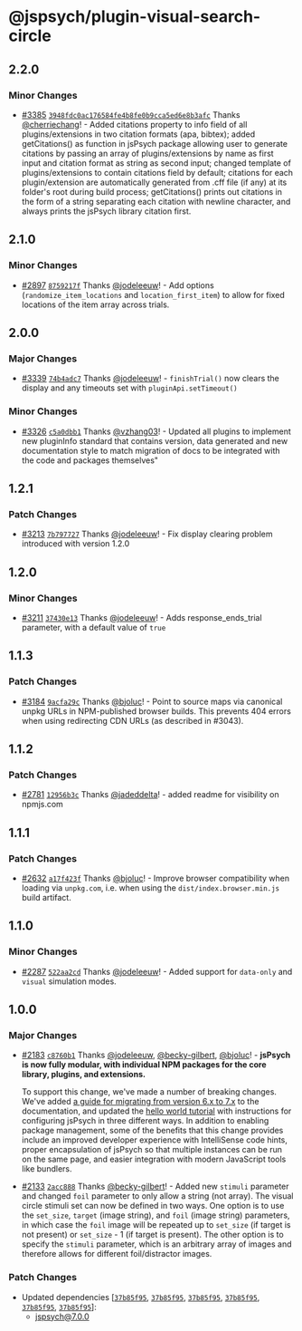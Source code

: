 # @jspsych/plugin-visual-search-circle

## 2.2.0

### Minor Changes

- [#3385](https://github.com/jspsych/jsPsych/pull/3385) [`3948fdc0ac176584fe4b8fe0b9cca5ed6e8b3afc`](https://github.com/jspsych/jsPsych/commit/3948fdc0ac176584fe4b8fe0b9cca5ed6e8b3afc) Thanks [@cherriechang](https://github.com/cherriechang)! - Added citations property to info field of all plugins/extensions in two citation formats (apa, bibtex); added getCitations() as function in jsPsych package allowing user to generate citations by passing an array of plugins/extensions by name as first input and citation format as string as second input; changed template of plugins/extensions to contain citations field by default; citations for each plugin/extension are automatically generated from .cff file (if any) at its folder's root during build process; getCitations() prints out citations in the form of a string separating each citation with newline character, and always prints the jsPsych library citation first.

## 2.1.0

### Minor Changes

- [#2897](https://github.com/jspsych/jsPsych/pull/2897) [`8759217f`](https://github.com/jspsych/jsPsych/commit/8759217f0ef0c1d127ca58440d1cbe5f152dbde5) Thanks [@jodeleeuw](https://github.com/jodeleeuw)! - Add options (`randomize_item_locations` and `location_first_item`) to allow for fixed locations of the item array across trials.

## 2.0.0

### Major Changes

- [#3339](https://github.com/jspsych/jsPsych/pull/3339) [`74b4adc7`](https://github.com/jspsych/jsPsych/commit/74b4adc702747a62a201575a6aa95770eeddb1bb) Thanks [@jodeleeuw](https://github.com/jodeleeuw)! - `finishTrial()` now clears the display and any timeouts set with `pluginApi.setTimeout()`

### Minor Changes

- [#3326](https://github.com/jspsych/jsPsych/pull/3326) [`c5a0dbb1`](https://github.com/jspsych/jsPsych/commit/c5a0dbb17ead8e2b860c76fce7fea834f3b0ad09) Thanks [@vzhang03](https://github.com/vzhang03)! - Updated all plugins to implement new pluginInfo standard that contains version, data generated and new documentation style to match migration of docs to be integrated with the code and packages themselves"

## 1.2.1

### Patch Changes

- [#3213](https://github.com/jspsych/jsPsych/pull/3213) [`7b797727`](https://github.com/jspsych/jsPsych/commit/7b797727fa3b2b384ef964eb53d74f474ec902ef) Thanks [@jodeleeuw](https://github.com/jodeleeuw)! - Fix display clearing problem introduced with version 1.2.0

## 1.2.0

### Minor Changes

- [#3211](https://github.com/jspsych/jsPsych/pull/3211) [`37430e13`](https://github.com/jspsych/jsPsych/commit/37430e13e9645d90e853471010bee0c95c895954) Thanks [@jodeleeuw](https://github.com/jodeleeuw)! - Adds response_ends_trial parameter, with a default value of `true`

## 1.1.3

### Patch Changes

- [#3184](https://github.com/jspsych/jsPsych/pull/3184) [`9acfa29c`](https://github.com/jspsych/jsPsych/commit/9acfa29c8db1d7a8816c53ac49651f15493f2cf4) Thanks [@bjoluc](https://github.com/bjoluc)! - Point to source maps via canonical unpkg URLs in NPM-published browser builds. This prevents 404 errors when using redirecting CDN URLs (as described in #3043).

## 1.1.2

### Patch Changes

- [#2781](https://github.com/jspsych/jsPsych/pull/2781) [`12956b3c`](https://github.com/jspsych/jsPsych/commit/12956b3cc130676a81e4a4536d68800a4d34e8a8) Thanks [@jadeddelta](https://github.com/jadeddelta)! - added readme for visibility on npmjs.com

## 1.1.1

### Patch Changes

- [#2632](https://github.com/jspsych/jsPsych/pull/2632) [`a17f423f`](https://github.com/jspsych/jsPsych/commit/a17f423f18df24c73baeb06d4079f9f2f9211386) Thanks [@bjoluc](https://github.com/bjoluc)! - Improve browser compatibility when loading via `unpkg.com`, i.e. when using the `dist/index.browser.min.js` build artifact.

## 1.1.0

### Minor Changes

- [#2287](https://github.com/jspsych/jsPsych/pull/2287) [`522aa2cd`](https://github.com/jspsych/jsPsych/commit/522aa2cdbf64886e95b2b50f5442cc360b631339) Thanks [@jodeleeuw](https://github.com/jodeleeuw)! - Added support for `data-only` and `visual` simulation modes.

## 1.0.0

### Major Changes

- [#2183](https://github.com/jspsych/jsPsych/pull/2183) [`c8760b1`](https://github.com/jspsych/jsPsych/commit/c8760b19483453b0e77dc98e464e1629b5605a15) Thanks [@jodeleeuw](https://github.com/jodeleeuw), [@becky-gilbert](https://github.com/becky-gilbert), [@bjoluc](https://github.com/bjoluc)! - **jsPsych is now fully modular, with individual NPM packages for the core library, plugins, and extensions.**

  To support this change, we've made a number of breaking changes. We've added [a guide for migrating from version 6.x to 7.x](https://www.jspsych.org/7.0/support/migration-v7/) to the documentation, and updated the [hello world tutorial](https://www.jspsych.org/7.0/tutorials/hello-world/) with instructions for configuring jsPsych in three different ways. In addition to enabling package management, some of the benefits that this change provides include an improved developer experience with IntelliSense code hints, proper encapsulation of jsPsych so that multiple instances can be run on the same page, and easier integration with modern JavaScript tools like bundlers.

* [#2133](https://github.com/jspsych/jsPsych/pull/2133) [`2acc888`](https://github.com/jspsych/jsPsych/commit/2acc8880c51e60ee9d8694a0d1a1a62f55a53655) Thanks [@becky-gilbert](https://github.com/becky-gilbert)! - Added new `stimuli` parameter and changed `foil` parameter to only allow a string (not array). The visual circle stimuli set can now be defined in two ways. One option is to use the `set_size`, `target` (image string), and `foil` (image string) parameters, in which case the `foil` image will be repeated up to `set_size` (if target is not present) or `set_size` - 1 (if target is present). The other option is to specify the `stimuli` parameter, which is an arbitrary array of images and therefore allows for different foil/distractor images.

### Patch Changes

- Updated dependencies [[`37b85f95`](https://github.com/jspsych/jsPsych/commit/37b85f953c803e1cca80d8e5275be948d375e2f2), [`37b85f95`](https://github.com/jspsych/jsPsych/commit/37b85f953c803e1cca80d8e5275be948d375e2f2), [`37b85f95`](https://github.com/jspsych/jsPsych/commit/37b85f953c803e1cca80d8e5275be948d375e2f2), [`37b85f95`](https://github.com/jspsych/jsPsych/commit/37b85f953c803e1cca80d8e5275be948d375e2f2), [`37b85f95`](https://github.com/jspsych/jsPsych/commit/37b85f953c803e1cca80d8e5275be948d375e2f2), [`37b85f95`](https://github.com/jspsych/jsPsych/commit/37b85f953c803e1cca80d8e5275be948d375e2f2)]:
  - jspsych@7.0.0
